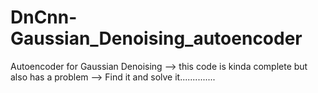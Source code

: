 # DnCnn-Gaussian_Denoising_autoencoder
Autoencoder for Gaussian Denoising
--> this code is kinda complete but also has a problem
--> Find it and solve it..............
